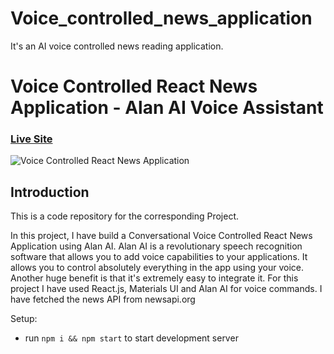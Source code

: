 # Voice_controlled_news_application
It's an AI voice controlled news reading application.

# Voice Controlled React News Application - Alan AI Voice Assistant

### [Live Site](https://voice-ai-news-reader.netlify.app/)

![Voice Controlled React News Application](https://ibb.co/KzLV4qd)

## Introduction
This is a code repository for the corresponding Project. 

In this project, I have build a Conversational Voice Controlled React News Application using Alan AI. Alan AI is a revolutionary speech recognition software that allows you to add voice capabilities to your applications. It allows you to control absolutely everything in the app using your voice. Another huge benefit is that it's extremely easy to integrate it. For this project I have used React.js, Materials UI and Alan AI for voice commands. I have fetched the news API from newsapi.org   

Setup:
- run ```npm i && npm start``` to start development server
